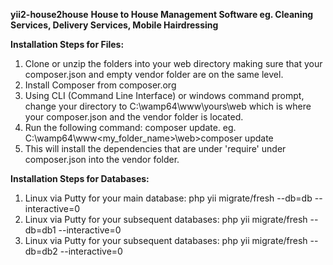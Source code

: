 **yii2-house2house**
**House to House Management Software eg. Cleaning Services, Delivery Services, Mobile Hairdressing**

**Installation Steps for Files:** 
1. Clone or unzip the folders into your web directory making sure that your composer.json and empty vendor folder are on the same level.
1. Install Composer from composer.org 
1. Using CLI (Command Line Interface) or windows command prompt, change your directory to C:\wamp64\www\yours\web which is where your composer.json
        and the vendor folder is located.
1. Run the following command: composer update. eg. C:\wamp64\www\<my_folder_name>\web>composer update
1. This will install the dependencies that are under 'require' under composer.json into the vendor folder.

**Installation Steps for Databases:** 
1. Linux via Putty for your main database:  php yii migrate/fresh --db=db --interactive=0 
1. Linux via Putty for your subsequent databases: php yii migrate/fresh --db=db1 --interactive=0
1. Linux via Putty for your subsequent databases: php yii migrate/fresh --db=db2 --interactive=0

